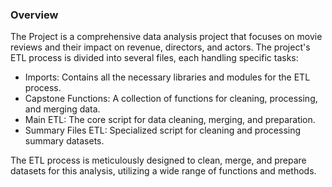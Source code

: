 ### Overview

The Project is a comprehensive data analysis project that focuses on movie reviews and their impact on revenue, directors, and actors. The project's ETL process is divided into several files, each handling specific tasks:

- Imports: Contains all the necessary libraries and modules for the ETL process.
- Capstone Functions: A collection of functions for cleaning, processing, and merging data.
- Main ETL: The core script for data cleaning, merging, and preparation.
- Summary Files ETL: Specialized script for cleaning and processing summary datasets.

The ETL process is meticulously designed to clean, merge, and prepare datasets for this analysis, utilizing a wide range of functions and methods.
